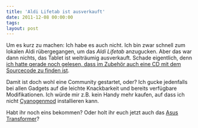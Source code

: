 ```yaml
---
title: 'Aldi Lifetab ist ausverkauft'
date: 2011-12-08 00:00:00 
tags: 
layout: post
---
```

Um es kurz zu machen: Ich habe es auch nicht. Ich bin zwar schnell zum
lokalen Aldi rübergegangen, um das *Aldi Lifetab* anzugucken.
Aber das war dann nichts, das Tablet ist weiträumig ausverkauft.
Schade eigentlich, denn [ich hatte gerade noch gelesen, dass im Zubehör
auch eine CD mit dem Sourcecode zu finden ist][2].

<script type="text/javascript"><!--
google_ad_client = "ca-pub-1325997557962631";
/* blog.kopis.de */
google_ad_slot = "5306287908";
google_ad_width = 234;
google_ad_height = 60;
//-->
</script>
<script type="text/javascript"
src="http://pagead2.googlesyndication.com/pagead/show_ads.js">
</script>

Damit ist doch wohl eine Community gestartet, oder? Ich gucke jedenfalls
bei allen Gadgets auf die leichte Knackbarkeit und bereits verfügbare
Modifikationen. Ich würde mir z.B. kein Handy mehr kaufen, auf dass ich
nicht [Cyanogenmod][0] installieren kann.

Habt ihr noch eins bekommen? Oder holt ihr euch jetzt auch das [Asus
Transformer][1]?

[0]: http://www.cyanogenmod.com/
[1]: http://www.amazon.de/gp/product/B004TR3VYC/kopisde-21
[2]: http://www.teltarif.de/aldi-tablet-medion-lifetab-p9514-test-unboxing/news/44886.html
